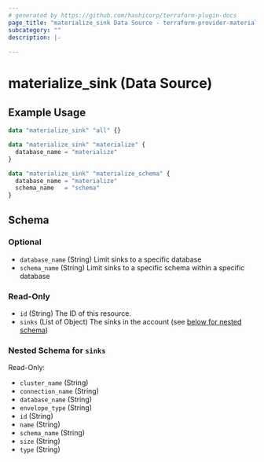 ```yaml
---
# generated by https://github.com/hashicorp/terraform-plugin-docs
page_title: "materialize_sink Data Source - terraform-provider-materialize"
subcategory: ""
description: |-
  
---
```


# materialize_sink (Data Source)



## Example Usage

```terraform
data "materialize_sink" "all" {}

data "materialize_sink" "materialize" {
  database_name = "materialize"
}

data "materialize_sink" "materialize_schema" {
  database_name = "materialize"
  schema_name   = "schema"
}
```

<!-- schema generated by tfplugindocs -->
## Schema

### Optional

- `database_name` (String) Limit sinks to a specific database
- `schema_name` (String) Limit sinks to a specific schema within a specific database

### Read-Only

- `id` (String) The ID of this resource.
- `sinks` (List of Object) The sinks in the account (see [below for nested schema](#nestedatt--sinks))

<a id="nestedatt--sinks"></a>
### Nested Schema for `sinks`

Read-Only:

- `cluster_name` (String)
- `connection_name` (String)
- `database_name` (String)
- `envelope_type` (String)
- `id` (String)
- `name` (String)
- `schema_name` (String)
- `size` (String)
- `type` (String)


